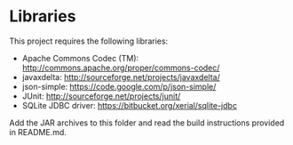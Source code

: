 Libraries
=========

This project requires the following libraries:

* Apache Commons Codec (TM): http://commons.apache.org/proper/commons-codec/
* javaxdelta: http://sourceforge.net/projects/javaxdelta/ 
* json-simple: https://code.google.com/p/json-simple/
* JUnit: http://sourceforge.net/projects/junit/
* SQLite JDBC driver: https://bitbucket.org/xerial/sqlite-jdbc

Add the JAR archives to this folder and read the build instructions provided
in README.md.
